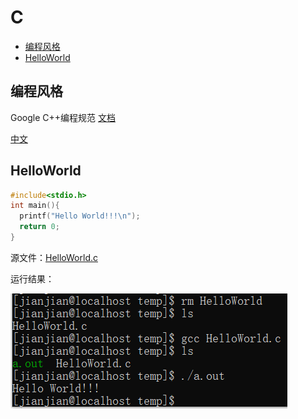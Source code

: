 # C
- [编程风格](#编程风格)
- [HelloWorld](#HelloWorld)

## 编程风格
Google C++编程规范 [文档](https://google.github.io/styleguide/cppguide.html)

[中文](GoogleC++StyleGuide.md)
## HelloWorld

```C
#include<stdio.h>
int main(){
  printf("Hello World!!!\n");
  return 0;
}
```

源文件：[HelloWorld.c](source/HelloWorld.c)

运行结果：

![CentOS7](image/HelloWorld.png)

## 
